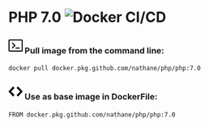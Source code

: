 # PHP 7.0 ![Docker CI/CD](https://github.com/nathane/php/workflows/Docker%20CI/CD/badge.svg?branch=7.0)

### ![Terminal](icons/terminal.svg) Pull image from the command line:

```
docker pull docker.pkg.github.com/nathane/php/php:7.0
```

### ![Code](icons/code.svg) Use as base image in DockerFile:

```
FROM docker.pkg.github.com/nathane/php/php:7.0
```
